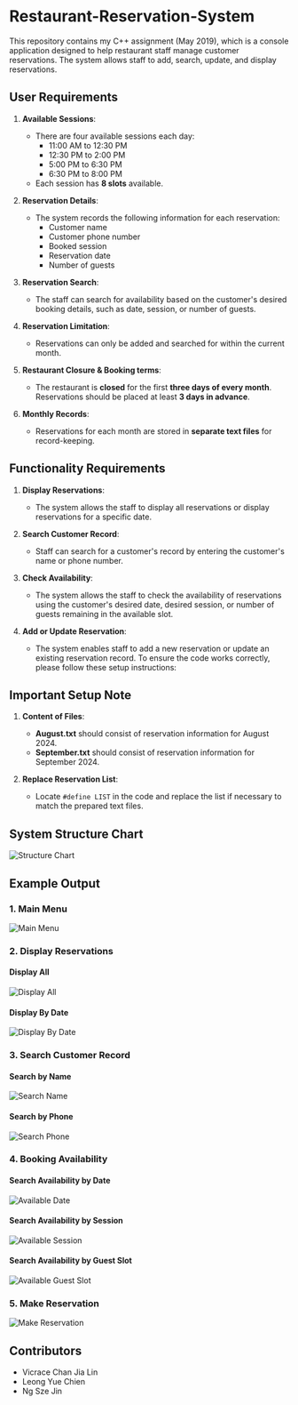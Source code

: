 # Restaurant-Reservation-System

This repository contains my C++ assignment (May 2019), which is a console application designed to help restaurant staff manage customer reservations. The system allows staff to add, search, update, and display reservations.

## **User Requirements**

1. **Available Sessions**: 
   - There are four available sessions each day:
     - 11:00 AM to 12:30 PM
     - 12:30 PM to 2:00 PM
     - 5:00 PM to 6:30 PM
     - 6:30 PM to 8:00 PM
   - Each session has **8 slots** available.

2. **Reservation Details**: 
   - The system records the following information for each reservation:
     - Customer name
     - Customer phone number
     - Booked session
     - Reservation date
     - Number of guests

3. **Reservation Search**: 
   - The staff can search for availability based on the customer's desired booking details, such as date, session, or number of guests.

4. **Reservation Limitation**:
   - Reservations can only be added and searched for within the current month.

5. **Restaurant Closure & Booking terms**:
   - The restaurant is **closed** for the first **three days of every month**. Reservations should be placed at least **3 days in advance**.

6. **Monthly Records**:
   - Reservations for each month are stored in **separate text files** for record-keeping.

## **Functionality Requirements**

1. **Display Reservations**:
   - The system allows the staff to display all reservations or display reservations for a specific date.

2. **Search Customer Record**:
   - Staff can search for a customer's record by entering the customer's name or phone number.

3. **Check Availability**:
   - The system allows the staff to check the availability of reservations using the customer's desired date, desired session, or number of guests remaining in the available slot.

4. **Add or Update Reservation**:
   - The system enables staff to add a new reservation or update an existing reservation record.
To ensure the code works correctly, please follow these setup instructions:

## **Important Setup Note**

1. **Content of Files**: 
   - **August.txt** should consist of reservation information for August 2024.
   - **September.txt** should consist of reservation information for September 2024.

2. **Replace Reservation List**:
   - Locate `#define LIST` in the code and replace the list if necessary to match the prepared text files.
  
## **System Structure Chart**

![Structure Chart](images/structure-chart.png)


## **Example Output**

### **1. Main Menu**
![Main Menu](img/main-menu.png)

### **2. Display Reservations**
#### **Display All**
![Display All](img/display-all.png)
#### **Display By Date**
![Display By Date](img/display-by-date.png)

### **3. Search Customer Record**
#### **Search by Name**
![Search Name](img/search-by-name.png)
#### **Search by Phone**
![Search Phone](img/search-by-phone.png)

### **4. Booking Availability**
#### **Search Availability by Date**
![Available Date](img/availability-by-date.png)
#### **Search Availability by Session**
![Available Session](img/availability-by-session.png)
#### **Search Availability by Guest Slot**
![Available Guest Slot](img/availability-by-guest.png)

### **5. Make Reservation**
![Make Reservation](img/make-reservation.png)

## **Contributors**
- Vicrace Chan Jia Lin
- Leong Yue Chien
- Ng Sze Jin

